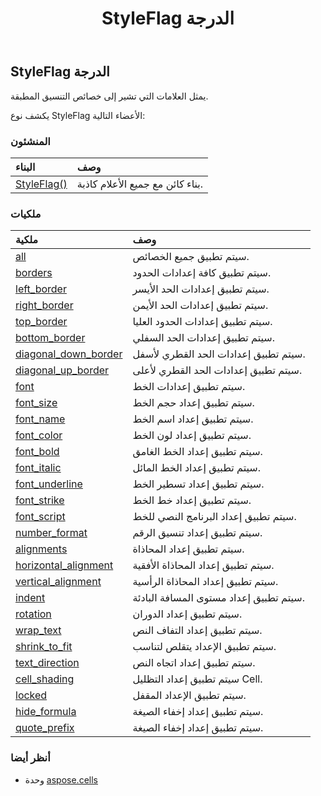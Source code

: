 ﻿---
title: StyleFlag الدرجة
second_title: Aspose.Cells for Python via .NET API المراجع
description:
type: docs
weight: 1400
url: /ar/python-net/aspose.cells/styleflag/
is_root: false
---
##  StyleFlag الدرجة
يمثل العلامات التي تشير إلى خصائص التنسيق المطبقة.



يكشف نوع StyleFlag الأعضاء التالية:

###  المنشئون
| البناء| وصف|
| :- | :- |
| [StyleFlag()](/cells/ar/python-net/aspose.cells/styleflag/__init__/#) | بناء كائن مع جميع الأعلام كاذبة.|


###  ملكيات
| ملكية| وصف|
| :- | :- |
| [all](/cells/ar/python-net/aspose.cells/styleflag/all) | سيتم تطبيق جميع الخصائص.|
| [borders](/cells/ar/python-net/aspose.cells/styleflag/borders) | سيتم تطبيق كافة إعدادات الحدود.|
| [left_border](/cells/ar/python-net/aspose.cells/styleflag/left_border) | سيتم تطبيق إعدادات الحد الأيسر.|
| [right_border](/cells/ar/python-net/aspose.cells/styleflag/right_border) | سيتم تطبيق إعدادات الحد الأيمن.|
| [top_border](/cells/ar/python-net/aspose.cells/styleflag/top_border) | سيتم تطبيق إعدادات الحدود العليا.|
| [bottom_border](/cells/ar/python-net/aspose.cells/styleflag/bottom_border) | سيتم تطبيق إعدادات الحد السفلي.|
| [diagonal_down_border](/cells/ar/python-net/aspose.cells/styleflag/diagonal_down_border) | سيتم تطبيق إعدادات الحد القطري لأسفل.|
| [diagonal_up_border](/cells/ar/python-net/aspose.cells/styleflag/diagonal_up_border) | سيتم تطبيق إعدادات الحد القطري لأعلى.|
| [font](/cells/ar/python-net/aspose.cells/styleflag/font) | سيتم تطبيق إعدادات الخط.|
| [font_size](/cells/ar/python-net/aspose.cells/styleflag/font_size) | سيتم تطبيق إعداد حجم الخط.|
| [font_name](/cells/ar/python-net/aspose.cells/styleflag/font_name) | سيتم تطبيق إعداد اسم الخط.|
| [font_color](/cells/ar/python-net/aspose.cells/styleflag/font_color) | سيتم تطبيق إعداد لون الخط.|
| [font_bold](/cells/ar/python-net/aspose.cells/styleflag/font_bold) |سيتم تطبيق إعداد الخط الغامق.|
| [font_italic](/cells/ar/python-net/aspose.cells/styleflag/font_italic) | سيتم تطبيق إعداد الخط المائل.|
| [font_underline](/cells/ar/python-net/aspose.cells/styleflag/font_underline) | سيتم تطبيق إعداد تسطير الخط.|
| [font_strike](/cells/ar/python-net/aspose.cells/styleflag/font_strike) | سيتم تطبيق إعداد خط الخط.|
| [font_script](/cells/ar/python-net/aspose.cells/styleflag/font_script) | سيتم تطبيق إعداد البرنامج النصي للخط.|
| [number_format](/cells/ar/python-net/aspose.cells/styleflag/number_format) | سيتم تطبيق إعداد تنسيق الرقم.|
| [alignments](/cells/ar/python-net/aspose.cells/styleflag/alignments) | سيتم تطبيق إعداد المحاذاة.|
| [horizontal_alignment](/cells/ar/python-net/aspose.cells/styleflag/horizontal_alignment) | سيتم تطبيق إعداد المحاذاة الأفقية.|
| [vertical_alignment](/cells/ar/python-net/aspose.cells/styleflag/vertical_alignment) | سيتم تطبيق إعداد المحاذاة الرأسية.|
| [indent](/cells/ar/python-net/aspose.cells/styleflag/indent) | سيتم تطبيق إعداد مستوى المسافة البادئة.|
| [rotation](/cells/ar/python-net/aspose.cells/styleflag/rotation) | سيتم تطبيق إعداد الدوران.|
| [wrap_text](/cells/ar/python-net/aspose.cells/styleflag/wrap_text) | سيتم تطبيق إعداد التفاف النص.|
| [shrink_to_fit](/cells/ar/python-net/aspose.cells/styleflag/shrink_to_fit) | سيتم تطبيق الإعداد يتقلص لتناسب.|
| [text_direction](/cells/ar/python-net/aspose.cells/styleflag/text_direction) | سيتم تطبيق إعداد اتجاه النص.|
| [cell_shading](/cells/ar/python-net/aspose.cells/styleflag/cell_shading) | سيتم تطبيق إعداد التظليل Cell.|
| [locked](/cells/ar/python-net/aspose.cells/styleflag/locked) | سيتم تطبيق الإعداد المقفل.|
| [hide_formula](/cells/ar/python-net/aspose.cells/styleflag/hide_formula) | سيتم تطبيق إعداد إخفاء الصيغة.|
| [quote_prefix](/cells/ar/python-net/aspose.cells/styleflag/quote_prefix) | سيتم تطبيق إعداد إخفاء الصيغة.|



###  أنظر أيضا
* وحدة [aspose.cells](..)
